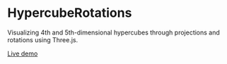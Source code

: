 # HypercubeRotations
Visualizing 4th and 5th-dimensional hypercubes through projections and rotations using Three.js.

[Live demo](https://mhollingshead.github.io/HypercubeRotations/)
